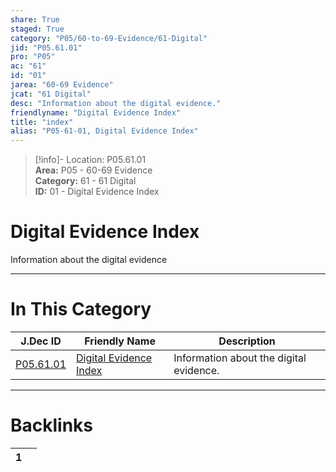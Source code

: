 ```yaml
---  
share: True  
staged: True  
category: "P05/60-to-69-Evidence/61-Digital"  
jid: "P05.61.01"  
pro: "P05"  
ac: "61"  
id: "01"  
jarea: "60-69 Evidence"  
jcat: "61 Digital"  
desc: "Information about the digital evidence."  
friendlyname: "Digital Evidence Index"  
title: "index"  
alias: "P05-61-01, Digital Evidence Index"  
---  
```

>[!info]- Location: P05.61.01  
>**Area:** P05 - 60-69 Evidence  
>**Category:** 61 - 61 Digital  
>**ID:** 01 - Digital Evidence Index  
  
# Digital Evidence Index  
  
Information about the digital evidence  
   
  
  
---  
# In This Category  
  
| J.Dec ID                                                                        | Friendly Name                                                                                | Description                             |  
| ------------------------------------------------------------------------------- | -------------------------------------------------------------------------------------------- | --------------------------------------- |  
| [P05.61.01](index.md) | [Digital Evidence Index](index.md) | Information about the digital evidence. |  
  
  
---  
# Backlinks  
<div><table class="dataview table-view-table"><thead class="table-view-thead"><tr class="table-view-tr-header"><th class="table-view-th"><span></span><span class="dataview small-text">1</span></th><th class="table-view-th"><span></span></th></tr></thead><tbody class="table-view-tbody"></tbody></table></div>